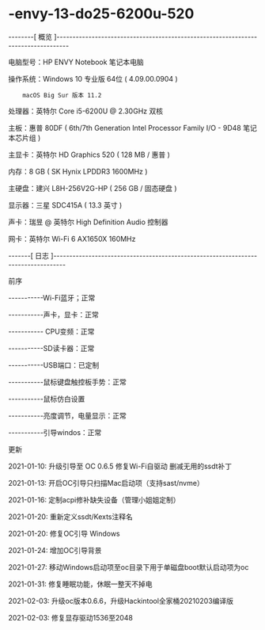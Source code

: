 # -envy-13-do25-6200u-520
--------[ 概览 ]----------------------------------------------------------------------------------

电脑型号：HP ENVY Notebook 笔记本电脑

操作系统：Windows 10 专业版 64位 ( 4.09.00.0904 )

        macOS Big Sur 版本 11.2

处理器：英特尔 Core i5-6200U @ 2.30GHz 双核

主板：惠普 80DF ( 6th/7th Generation Intel Processor Family I/O - 9D48 笔记本芯片组 )

主显卡：英特尔 HD Graphics 520 ( 128 MB / 惠普 )

内存：8 GB ( SK Hynix LPDDR3 1600MHz )

主硬盘：建兴 L8H-256V2G-HP ( 256 GB / 固态硬盘 )

显示器：三星 SDC415A ( 13.3 英寸  )

声卡：瑞昱  @ 英特尔 High Definition Audio 控制器

网卡：英特尔 Wi-Fi 6 AX1650X 160MHz


-------[ 日志 ]----------------------------------------------------------------------------------



前序



-----------Wi-Fi蓝牙；正常

-----------声卡，显卡：正常

----------- CPU变频：正常

-----------SD读卡器：正常

-----------USB端口：已定制

-----------鼠标键盘触控板手势：正常

-----------鼠标仿白设置

-----------亮度调节，电量显示：正常

-----------引导windos：正常




更新




2021-01-10:  升级引导至 OC 0.6.5 修复Wi-Fi自驱动 删减无用的ssdt补丁


2021-01-13:  开启OC引导只扫描Mac启动项（支持sast/nvme）

2021-01-16:  定制acpi修补缺失设备（管理小姐姐定制）

2021-01-20:  重新定义ssdt/Kexts注释名

2021-01-20:  修复OC引导 Windows

2021-01-24:  增加OC引导背景

2021-01-27:  移动Windows启动项至oc目录下用于单磁盘boot默认启动项为oc

2021-01-31:  修复睡眠功能，休眠一整天不掉电

2021-02-03:  升级oc版本0.6.6，升级Hackintool全家桶20210203编译版

2021-02-03:  修复显存驱动1536至2048

